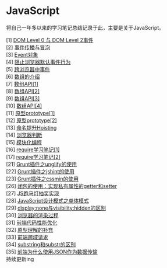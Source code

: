 # JavaScript
将自己一年多以来的学习笔记总结记录于此，主要是关于JavaScript。

[1]  [DOM Level 0 与 DOM Level 2事件](https://github.com/ScholatLouis/JavaScript/blob/master/%5B1%5DDOM%20Level%200%20%E4%B8%8E%20DOM%20Level%202%E4%BA%8B%E4%BB%B6.md)   
[2]  [事件传播与冒泡](https://github.com/ScholatLouis/JavaScript/blob/master/%5B2%5D%E4%BA%8B%E4%BB%B6%E4%BC%A0%E6%92%AD%E4%B8%8E%E5%86%92%E6%B3%A1.md)   
[3]  [Event对象](https://github.com/ScholatLouis/JavaScript/blob/master/%5B3%5DEvent%E5%AF%B9%E8%B1%A1.md)  
[4]  [阻止浏览器默认事件行为](https://github.com/ScholatLouis/JavaScript/blob/master/%5B4%5D%E9%98%BB%E6%AD%A2%E6%B5%8F%E8%A7%88%E5%99%A8%E9%BB%98%E8%AE%A4%E4%BA%8B%E4%BB%B6%E8%A1%8C%E4%B8%BA.md)  
[5]  [跨浏览器中事件](https://github.com/ScholatLouis/JavaScript/blob/master/%5B5%5D%E8%B7%A8%E6%B5%8F%E8%A7%88%E5%99%A8%E4%B8%AD%E7%9A%84%E4%BA%8B%E4%BB%B6.md)    
[6]  [数组的介绍](https://github.com/ScholatLouis/JavaScript/blob/master/%5B1%5D%E6%95%B0%E7%BB%84%E7%9A%84%E4%BB%8B%E7%BB%8D.md)  
[7]  [数组API[1]](https://github.com/ScholatLouis/JavaScript/blob/master/%5B2%5D%E6%95%B0%E7%BB%84API%5B1%5D.md)  
[8]  [数组API[2]](https://github.com/ScholatLouis/JavaScript/blob/master/%5B2%5D%E6%95%B0%E7%BB%84API%5B2%5D.md)  
[9]  [数组API[3]](https://github.com/ScholatLouis/JavaScript/blob/master/%5B4%5D%E6%95%B0%E7%BB%84API%5B3%5D.md)  
[10] [数组API[4]](https://github.com/ScholatLouis/JavaScript/blob/master/%5B5%5D%E6%95%B0%E7%BB%84API%5B4%5D.md)    
[11] [原型prototype[1]](https://github.com/ScholatLouis/JavaScript/blob/master/%E5%8E%9F%E5%9E%8BPrototype%5B1%5D.md)  
[12] [原型prototype[2]](https://github.com/ScholatLouis/JavaScript/blob/master/%E5%8E%9F%E5%9E%8Bprototype%5B2%5D.md)  
[13] [命名提升Hoisting](https://github.com/ScholatLouis/JavaScript/blob/master/%E5%91%BD%E5%90%8D%E6%8F%90%E5%8D%87Hoisting.md)  
[14] [浏览器判断](https://github.com/ScholatLouis/JavaScript/blob/master/%E6%B5%8F%E8%A7%88%E5%99%A8%E5%88%A4%E6%96%AD.md)  
[15] [模块化编程](https://github.com/ScholatLouis/JavaScript/blob/master/%E6%A8%A1%E5%9D%97%E5%8C%96%E7%BC%96%E7%A8%8B.md)  
[16] [require学习笔记[1]](https://github.com/ScholatLouis/JavaScript/blob/master/require%E5%AD%A6%E4%B9%A0%E7%AC%94%E8%AE%B0%5B1%5D.md)  
[17] [require学习笔记[2]](https://github.com/ScholatLouis/JavaScript/blob/master/require%E5%AD%A6%E4%B9%A0%E7%AC%94%E8%AE%B0%5B2%5D.md)  
[21] [Grunt插件之unglify的使用](https://github.com/ScholatLouis/JavaScript/blob/master/Grunt%E4%B9%8Buglify%E6%8F%92%E4%BB%B6%E7%9A%84%E4%BD%BF%E7%94%A8.md)  
[22] [Grunt插件之jshint的使用](https://github.com/ScholatLouis/JavaScript/blob/master/Grunt%E4%B9%8Bjshint%E6%8F%92%E4%BB%B6%E7%9A%84%E4%BD%BF%E7%94%A8.md)  
[23] [Grunt插件之cssmin的使用](https://github.com/ScholatLouis/JavaScript/blob/master/Grunt%E6%8F%92%E4%BB%B6%E4%B9%8Bcssmin%E7%9A%84%E4%BD%BF%E7%94%A8.md)   
[26] [闭包的使用：实现私有属性的getter和setter](https://github.com/ScholatLouis/JavaScript/blob/master/%E9%97%AD%E5%8C%85%E7%9A%84%E4%BD%BF%E7%94%A8%EF%BC%9A%E5%AE%9E%E7%8E%B0%E7%A7%81%E6%9C%89%E5%B1%9E%E6%80%A7%E7%9A%84getter%E5%92%8Csetter.md)  
[27] [JS跑马灯抽奖实现](https://github.com/ScholatLouis/JavaScript/blob/master/JS%E8%B7%91%E9%A9%AC%E7%81%AF%E6%8A%BD%E5%A5%96%E5%AE%9E%E7%8E%B0.md)  
[28] [JavaScript设计模式之单体模式](https://github.com/ScholatLouis/JavaScript/blob/master/JavaScript%E8%AE%BE%E8%AE%A1%E6%A8%A1%E5%BC%8F%E4%B9%8B%E5%8D%95%E4%BD%93%E6%A8%A1%E5%BC%8F.md)  
[29] [display:none与visibility:hidden的区别](https://github.com/ScholatLouis/JavaScript/blob/master/display:none%E4%B8%8Evisibility:hidden%E7%9A%84%E5%8C%BA%E5%88%AB.md)  
[30] [浏览器的渲染过程](https://github.com/ScholatLouis/JavaScript/blob/master/%E6%B5%8F%E8%A7%88%E5%99%A8%E7%9A%84%E6%B8%B2%E6%9F%93%E8%BF%87%E7%A8%8B.md)  
[31] [前端代码性能优化](https://github.com/ScholatLouis/JavaScript/blob/master/%E5%89%8D%E7%AB%AF%E4%BB%A3%E7%A0%81%E6%80%A7%E8%83%BD%E4%BC%98%E5%8C%96.md)  
[32] [原型理解的补充](https://github.com/ScholatLouis/JavaScript/blob/master/%E5%8E%9F%E5%9E%8B%E7%90%86%E8%A7%A3%E7%9A%84%E8%A1%A5%E5%85%85.md)  
[33] [前端跨域请求](https://github.com/ScholatLouis/JavaScript/blob/master/%E5%89%8D%E7%AB%AF%E8%B7%A8%E5%9F%9F%E8%AF%B7%E6%B1%82.md)  
[34] [substring和substr的区别](https://github.com/ScholatLouis/JavaScript/blob/master/substring%E5%92%8Csubstr%E7%9A%84%E5%8C%BA%E5%88%AB.md)  
[35] [前端为什么使用JSON作为数据传输](https://github.com/ScholatLouis/JavaScript/blob/master/%E5%89%8D%E7%AB%AF%E4%B8%BA%E4%BB%80%E4%B9%88%E4%BD%BF%E7%94%A8JSON%E4%BD%9C%E4%B8%BA%E6%95%B0%E6%8D%AE%E4%BC%A0%E8%BE%93.md)  
持续更新ing
